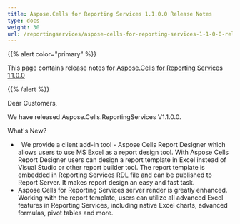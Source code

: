```yaml
---
title: Aspose.Cells for Reporting Services 1.1.0.0 Release Notes
type: docs
weight: 30
url: /reportingservices/aspose-cells-for-reporting-services-1-1-0-0-release-notes/
---
```


{{% alert color="primary" %}} 

This page contains release notes for [Aspose.Cells for Reporting Services 1.1.0.0](https://downloads.aspose.com/cells/reportingservices/new-releases/aspose.cells-for-reporting-services-1.1.0.0/)

{{% /alert %}} 

Dear Customers, 



We have released Aspose.Cells.ReportingServices V1.1.0.0. 



What's New? 



- ` `We provide a client add-in tool - Aspose Cells Report Designer which allows users to use MS Excel as a report design tool. With Aspose Cells Report Designer users can design a report template in Excel instead of Visual Studio or other report builder tool. The report template is embedded in Reporting Services RDL file and can be published to Report Server. It makes report design an easy and fast task. 
- Aspose.Cells for Reporting Services server render is greatly enhanced. Working with the report template, users can utilize all advanced Excel features in Reporting Services, including native Excel charts, advanced formulas, pivot tables and more. 
